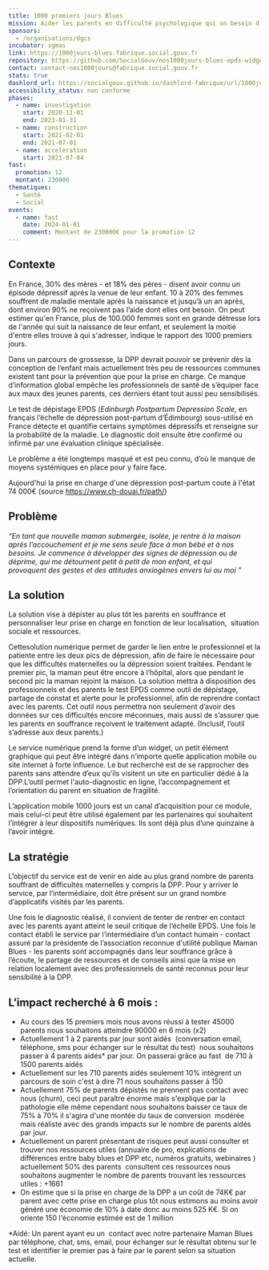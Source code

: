 ```yaml
---
title: 1000 premiers jours Blues
mission: Aider les parents en difficulté psychologique qui on besoin d’écoute et les orienter vers les bons professionnels de santé
sponsors:
  - /organisations/dgcs
incubator: sgmas
link: https://1000jours-blues.fabrique.social.gouv.fr
repository: https://github.com/SocialGouv/nos1000jours-blues-epds-widget
contact: contact-nos1000jours@fabrique.social.gouv.fr
stats: true
dashlord_url: https://socialgouv.github.io/dashlord-fabrique/url/1000jours-blues-fabrique-social-gouv-fr/
accessibility_status: non conforme
phases:
  - name: investigation
    start: 2020-11-01
    end: 2023-01-31
  - name: construction
    start: 2021-02-01
    end: 2021-07-01
  - name: acceleration
    start: 2021-07-04
fast:
  promotion: 12
  montant: 230000
thematiques:
  - Santé
  - Social
events:
  - name: fast
    date: 2024-01-01
    comment: Montant de 230000€ pour la promotion 12
---
```

## Contexte

En France, 30% des mères - et 18% des pères - disent avoir connu un épisode dépressif après la venue de leur enfant. 10 à 20% des femmes souffrent de maladie mentale après la naissance et jusqu’à un an après, dont environ 90% ne reçoivent pas l’aide dont elles ont besoin. On peut estimer qu'en France, plus de 100.000 femmes sont en grande détresse lors de l'année qui suit la naissance de leur enfant, et seulement la moitié d'entre elles trouve à qui s'adresser, indique le rapport des 1000 premiers jours.

Dans un parcours de grossesse, la DPP devrait pouvoir se prévenir dès la conception de l’enfant mais actuellement très peu de ressources communes existent tant pour la prévention que pour la prise en charge. Ce manque d’information global empêche les professionnels de santé de s’équiper face aux maux des jeunes parents, ces derniers étant tout aussi peu sensibilisés.

Le test de dépistage EPDS (*Edinburgh Postpartum Depression Scale*, en français l’échelle de dépression post-partum d’Édimbourg) sous-utilisé en France détecte et quantifie certains symptômes dépressifs et renseigne sur la probabilité de la maladie. Le diagnostic doit ensuite être confirmé ou infirmé par une évaluation clinique spécialisée.

Le problème a été longtemps masqué et est peu connu, d’où le manque de moyens systémiques en place pour y faire face.

Aujourd'hui la prise en charge d'une dépression post-partum coute à l'état 74 000€ (source https://www.ch-douai.fr/path/)

## Problème

*“En tant que nouvelle maman submergée, isolée, je rentre à la maison après l’accouchement et je me sens seule face à mon bébé et à nos besoins. Je commence à développer des signes de dépression ou de déprime, qui me détournent petit à petit de mon enfant, et qui provoquent des gestes et des attitudes anxiogènes envers lui ou moi ”*

## La solution

La solution vise à dépister au plus tôt les parents en souffrance et personnaliser leur prise en charge en fonction de leur localisation,  situation sociale et ressources.

Cettesolution numérique permet de garder le lien entre le professionnel et la patiente entre les deux pics de dépression, afin de faire le nécessaire pour que les difficultés maternelles ou la dépression soient traitées. Pendant le premier pic, la maman peut être encore à l’hôpital, alors que pendant le second pic la maman rejoint la maison. La solution mettra à disposition des professionnels et des parents le test EPDS comme outil de dépistage, partage de constat et alerte pour le professionnel, afin de reprendre contact avec les parents. Cet outil nous permettra non seulement d’avoir des données sur ces difficultés encore méconnues, mais aussi de s’assurer que les parents en souffrance reçoivent le traitement adapté. (Inclusif, l’outil s’adresse aux deux parents.)

Le service numérique prend la forme d’un widget, un petit élément graphique qui peut être intégré dans n’importe quelle application mobile ou site internet à forte influence. Le but recherché est de se rapprocher des parents sans attendre d’eux qu’ils visitent un site en particulier dédié à la DPP.L’outil permet l'auto-diagnostic en ligne, l’accompagnement et l’orientation du parent en situation de fragilité.

L’application mobile 1000 jours est un canal d’acquisition pour ce module, mais celui-ci peut être utilisé également par les partenaires qui souhaitent l’intégrer à leur dispositifs numériques. Ils sont déjà plus d’une quinzaine à l’avoir intégré.

## La stratégie

L’objectif du service est de venir en aide au plus grand nombre de parents souffrant de difficultés maternelles y compris la DPP. Pour y arriver le service, par l’intermédiaire, doit être présent sur un grand nombre d’applicatifs visités par les parents.

Une fois le diagnostic réalisé, il convient de tenter de rentrer en contact avec les parents ayant atteint le seuil critique de l’échelle EPDS. Une fois le contact établi le service par l’intermédiaire d’un contact humain - contact assuré par la présidente de l’association reconnue d'utilité publique Maman Blues - les parents sont accompagnés dans leur souffrance grâce à l’écoute, le partage de ressources et de conseils ainsi que la mise en relation localement avec des professionnels de santé reconnus pour leur sensibilité à la DPP.

## L’impact recherché à 6 mois :

* Au cours des 15 premiers mois nous avons réussi à tester 45000  parents nous souhaitons atteindre 90000 en 6 mois (x2)
* Actuellement 1 à 2 parents par jour sont aidés  (conversation email, téléphone, sms pour échanger sur le résultat du test)  nous souhaitons passer à 4 parents aidés* par jour. On passerai grâce au fast  de 710 à 1500 parents aidés
* Actuellement sur les 710 parents aidés seulement 10% intègrent un parcours de soin c'est à dire 71 nous souhaitons passer à 150
* Actuellement 75% de parents dépistés ne prennent pas contact avec nous (churn), ceci peut paraître énorme mais s'explique par la pathologie elle même cependant nous souhaitons baisser ce taux de 75% à 70% il s'agira d'une montée du taux de conversion  modérée mais réaliste avec des grands impacts sur le nombre de parents aidés par jour.
* Actuellement un parent présentant de risques peut aussi consulter et trouver nos ressources utiles (annuaire de pro, explications de différences entre baby blues et DPP etc, numéros gratuits, webinaires ) actuellement 50% des parents  consultent ces ressources nous souhaitons augmenter le nombre de parents trouvant les ressources utiles : +1661
* On estime que si la prise en charge de la DPP a un coût de 74K€ par parent avec cette prise en charge plus tôt nous estimons au moins avoir généré une économie de 10% à date donc au moins 525 K€. Si on oriente 150 l'économie estimée est de 1 million

\*Aidé: Un parent ayant eu un  contact avec notre partenaire Maman Blues par téléphone, chat, sms, email, pour échanger sur le résultat obtenu sur le test et identifier le premier pas à faire par le parent selon sa situation actuelle.